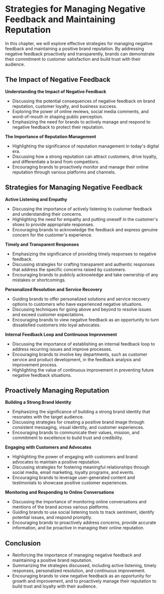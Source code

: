 Strategies for Managing Negative Feedback and Maintaining Reputation
=============================================================================

In this chapter, we will explore effective strategies for managing negative feedback and maintaining a positive brand reputation. By addressing negative feedback proactively and transparently, brands can demonstrate their commitment to customer satisfaction and build trust with their audience.

The Impact of Negative Feedback
-------------------------------

**Understanding the Impact of Negative Feedback**

* Discussing the potential consequences of negative feedback on brand reputation, customer loyalty, and business success.
* Exploring the power of online reviews, social media comments, and word-of-mouth in shaping public perception.
* Emphasizing the need for brands to actively manage and respond to negative feedback to protect their reputation.

**The Importance of Reputation Management**

* Highlighting the significance of reputation management in today's digital era.
* Discussing how a strong reputation can attract customers, drive loyalty, and differentiate a brand from competitors.
* Encouraging brands to proactively monitor and manage their online reputation through various platforms and channels.

Strategies for Managing Negative Feedback
-----------------------------------------

**Active Listening and Empathy**

* Discussing the importance of actively listening to customer feedback and understanding their concerns.
* Highlighting the need for empathy and putting oneself in the customer's shoes to provide appropriate responses.
* Encouraging brands to acknowledge the feedback and express genuine concern for the customer's experience.

**Timely and Transparent Responses**

* Emphasizing the significance of providing timely responses to negative feedback.
* Discussing strategies for crafting transparent and authentic responses that address the specific concerns raised by customers.
* Encouraging brands to publicly acknowledge and take ownership of any mistakes or shortcomings.

**Personalized Resolution and Service Recovery**

* Guiding brands to offer personalized solutions and service recovery options to customers who have experienced negative situations.
* Discussing techniques for going above and beyond to resolve issues and exceed customer expectations.
* Encouraging brands to view negative feedback as an opportunity to turn dissatisfied customers into loyal advocates.

**Internal Feedback Loop and Continuous Improvement**

* Discussing the importance of establishing an internal feedback loop to address recurring issues and improve processes.
* Encouraging brands to involve key departments, such as customer service and product development, in the feedback analysis and improvement process.
* Highlighting the value of continuous improvement in preventing future negative feedback situations.

Proactively Managing Reputation
-------------------------------

**Building a Strong Brand Identity**

* Emphasizing the significance of building a strong brand identity that resonates with the target audience.
* Discussing strategies for creating a positive brand image through consistent messaging, visual identity, and customer experiences.
* Encouraging brands to communicate their values, mission, and commitment to excellence to build trust and credibility.

**Engaging with Customers and Advocates**

* Highlighting the power of engaging with customers and brand advocates to maintain a positive reputation.
* Discussing strategies for fostering meaningful relationships through social media, email marketing, loyalty programs, and events.
* Encouraging brands to leverage user-generated content and testimonials to showcase positive customer experiences.

**Monitoring and Responding to Online Conversations**

* Discussing the importance of monitoring online conversations and mentions of the brand across various platforms.
* Guiding brands to use social listening tools to track sentiment, identify potential issues, and respond promptly.
* Encouraging brands to proactively address concerns, provide accurate information, and be proactive in managing their online reputation.

Conclusion
----------

* Reinforcing the importance of managing negative feedback and maintaining a positive brand reputation.
* Summarizing the strategies discussed, including active listening, timely responses, personalized resolution, and continuous improvement.
* Encouraging brands to view negative feedback as an opportunity for growth and improvement, and to proactively manage their reputation to build trust and loyalty with their audience.
